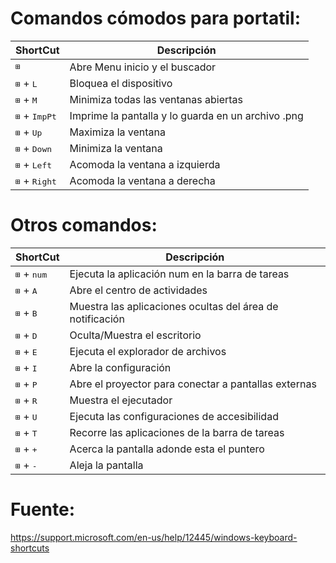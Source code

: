# Comandos cómodos para portatil:
ShortCut | Descripción
-|-
<kbd>⊞</kbd>                    | Abre Menu inicio y el buscador
<kbd>⊞</kbd> + <kbd>L</kbd>     | Bloquea el dispositivo
<kbd>⊞</kbd> + <kbd>M</kbd>     | Minimiza todas las ventanas abiertas
<kbd>⊞</kbd> + <kbd>ImpPt</kbd> | Imprime la pantalla y lo guarda en un archivo .png
<kbd>⊞</kbd> + <kbd>Up</kbd>    | Maximiza la ventana
<kbd>⊞</kbd> + <kbd>Down</kbd>  | Minimiza la ventana
<kbd>⊞</kbd> + <kbd>Left</kbd>  | Acomoda la ventana a izquierda
<kbd>⊞</kbd> + <kbd>Right</kbd> | Acomoda la ventana a derecha

# Otros comandos:
ShortCut | Descripción
-|-
<kbd>⊞</kbd> + <kbd>num</kbd>   | Ejecuta la aplicación num en la barra de tareas
<kbd>⊞</kbd> + <kbd>A</kbd>     | Abre el centro de actividades
<kbd>⊞</kbd> + <kbd>B</kbd>     | Muestra las aplicaciones ocultas del área de notificación
<kbd>⊞</kbd> + <kbd>D</kbd>     | Oculta/Muestra el escritorio
<kbd>⊞</kbd> + <kbd>E</kbd>     | Ejecuta el explorador de archivos 
<kbd>⊞</kbd> + <kbd>I</kbd>     | Abre la configuración
<kbd>⊞</kbd> + <kbd>P</kbd>     | Abre el proyector para conectar a pantallas externas
<kbd>⊞</kbd> + <kbd>R</kbd>     | Muestra el ejecutador
<kbd>⊞</kbd> + <kbd>U</kbd>     | Ejecuta las configuraciones de accesibilidad
<kbd>⊞</kbd> + <kbd>T</kbd>     | Recorre las aplicaciones de la barra de tareas
<kbd>⊞</kbd> + <kbd>+</kbd>     | Acerca la pantalla adonde esta el puntero
<kbd>⊞</kbd> + <kbd>-</kbd>     | Aleja la pantalla

# Fuente:
https://support.microsoft.com/en-us/help/12445/windows-keyboard-shortcuts
